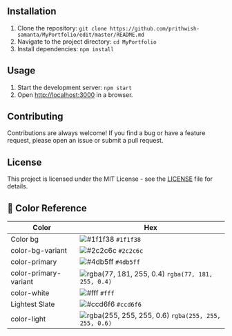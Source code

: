 ## Installation

1. Clone the repository: `git clone https://github.com/prithwish-samanta/MyPortfolio/edit/master/README.md`
2. Navigate to the project directory: `cd MyPortfolio`
3. Install dependencies: `npm install`

## Usage

1. Start the development server: `npm start`
2. Open [http://localhost:3000](http://localhost:3000) in a browser.


## Contributing

Contributions are always welcome! If you find a bug or have a feature request, please open an issue or submit a pull request.

## License

This project is licensed under the MIT License - see the [LICENSE](LICENSE) file for details.

## 🎨 Color Reference

| Color                 | Hex                                                                |
| --------------------- | ------------------------------------------------------------------ |
| Color bg              | ![#1f1f38](https://via.placeholder.com/10/0a192f?text=+) `#1f1f38` |
| color-bg-variant      | ![#2c2c6c](https://via.placeholder.com/10/0a192f?text=+) `#2c2c6c` |
| color-primary         | ![#4db5ff](https://via.placeholder.com/10/303C55?text=+) `#4db5ff` |
| color-primary-variant | ![rgba(77, 181, 255, 0.4)](https://via.placeholder.com/10/8892b0?text=+) `rgba(77, 181, 255, 0.4)` |
| color-white           | ![#fff](https://via.placeholder.com/10/a8b2d1?text=+) `#fff` |
| Lightest Slate        | ![#ccd6f6](https://via.placeholder.com/10/ccd6f6?text=+) `#ccd6f6` |
| color-light           | ![rgba(255, 255, 255, 0.6)](https://via.placeholder.com/10/e6f1ff?text=+) `rgba(255, 255, 255, 0.6)` |
